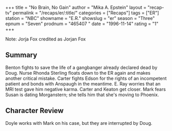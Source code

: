 +++
title = "No Brain, No Gain"
author = "Mika A. Epstein"
layout = "recap-tv"
permalink = "/recaps/er/:title/"
categories = ["Recaps"]
tags = ["ER"]
station = "NBC"
showname = "E.R."
showslug = "er"
season = "Three"
epnum = "Seven"
prodnum = "465407  "
date = "1996-11-14"
rating = "1"
+++

Note: Jorja Fox credited as Jorjan Fox

## Summary  
  
Benton fights to save the life of a gangbanger already declared dead by Doug. Nurse Rhonda Sterling floats down to the ER again and makes another critical mistake. Carter fights Edson for the rights of an incompetent patient and bonds with Anspaugh in the meantime. E. Ray worries that an MRI test gave him negative karma. Carter and Keaton get closer. Mark fears Susan is dating Morganstern; she tells him that she's moving to Phoenix.

## Character Review  
  
Doyle works with Mark on his case, but they are interrupted by Doug.